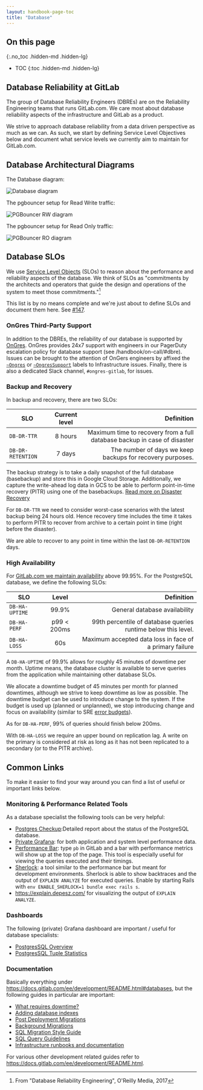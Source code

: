 ```yaml
---
layout: handbook-page-toc
title: "Database"
---
```


## On this page
{:.no_toc .hidden-md .hidden-lg}

- TOC
{:toc .hidden-md .hidden-lg}

## Database Reliability at GitLab

The group of Database Reliability Engineers (DBREs) are on the Reliability
Engineering teams that runs GitLab.com. We care most about database
reliability aspects of the infrastructure and GitLab as a product.

We strive to approach database reliability from a data driven
perspective as much as we can. As such, we start by defining Service
Level Objectives below and document what service levels we currently aim
to maintain for GitLab.com.

## Database Architectural Diagrams

The Database diagram:

![Database diagram](infra-db/db-arch.png)

The pgbouncer setup for Read Write traffic:

![PGBouncer RW diagram](infra-db/rw-arch.png)

The pgbouncer setup for Read Only traffic:

![PGBouncer RO diagram](infra-db/ro-arch.png)

## Database SLOs

We use [Service Level Objects](https://en.wikipedia.org/wiki/Service_level_objective) (SLOs) to reason about the performance and
reliability aspects of the database. We think of SLOs as "commitments by
the architects and operators that guide the design and operations of the
system to meet those commitments."[^1]

This list is by no means complete and we're just about to define SLOs
and document them here. See [#147](https://gitlab.com/gitlab-com/database/issues/147).

### OnGres Third-Party Support

In addition to the DBREs, the reliability of our database is supported by
[OnGres](https://www.ongres.com). OnGres provides 24x7 support with engineers
in our PagerDuty escalation policy for database support (see
/handbook/on-call/#dbre). Issues can be brought to the attention of OnGers engineers by affixed the
[`~Ongres`](https://gitlab.com/gitlab-com/gl-infra/infrastructure/issues?label_name%5B%5D=Ongres)
or
[`~OngresSupport`](https://gitlab.com/gitlab-com/gl-infra/infrastructure/issues?label_name%5B%5D=OngresSupport)
labels to Infrastructure issues. Finally, there is also a dedicated Slack channel, `#ongres-gitlab`, for issues.

### Backup and Recovery

In backup and recovery, there are two SLOs:

| SLO           | Current level | Definition |
| ------------- |:-------------:| -----:|
| `DB-DR-TTR`  | 8 hours       | Maximum time to recovery from a full database backup in case of disaster|
| `DB-DR-RETENTION`  | 7 days       | The number of days we keep backups for recovery purposes. |

The backup strategy is to take a daily snapshot of the full database
(basebackup) and store this in Google Cloud Storage. Additionally, we capture the
write-ahead log data in GCS to be able to perform point-in-time recovery
(PITR) using one of the basebackups. [Read more on Disaster
Recovery](/handbook/engineering/infrastructure/database/disaster_recovery.html)

For `DB-DR-TTR` we need to consider worst-case scenarios with the
latest backup being 24 hours old. Hence recovery time includes the time
it takes to perform PITR to recover from archive to a certain point in
time (right before the disaster).

We are able to recover to any point in time within the last `DB-DR-RETENTION` days.

### High Availability

For [GitLab.com we maintain availability](/handbook/engineering/infrastructure/production/#gitlabcom) above 99.95%. For the PostgreSQL database,
we define the following SLOs:

| SLO            | Level       | Definition |
| -------------- |:-----------:| ----------:|
| `DB-HA-UPTIME` | 99.9%       | General database availability |
| `DB-HA-PERF`   | p99 < 200ms | 99th percentile of database queries runtime below this level. |
| `DB-HA-LOSS`   | 60s         | Maximum accepted data loss in face of a primary failure |

A `DB-HA-UPTIME` of 99.9% allows for roughly 45 minutes of downtime per month. Uptime means, the database cluster is available to serve
queries from the application while maintaining other database SLOs.

We allocate a downtime budget of 45 minutes per month for planned downtimes,
although we strive to keep downtime as low as possible. The downtime
budget can be used to introduce change to the system. If the budget is
used up (planned or unplanned), we stop introducing change and focus on
availability (similar to SRE [error budgets](https://landing.google.com/sre/book/chapters/embracing-risk.html)).

As for `DB-HA-PERF`, 99% of queries should finish below 200ms.

With `DB-HA-LOSS` we require an upper bound on replication lag. A write
on the primary is considered at risk as long as it has not been
replicated to a secondary (or to the PITR archive).

## Common Links

To make it easier to find your way around you can find a list of useful or important links below.

### Monitoring & Performance Related Tools

As a database specialist the following tools can be very helpful:

- [Postgres Checkup](https://gitlab.com/gitlab-com/gl-infra/infrastructure/issues?label_name%5B%5D=postgres-checkup):Detailed report about the status of the PostgreSQL database.
- [Private Grafana](https://dashboards.gitlab.net/): for both application and system level performance data.
- [Performance Bar](https://docs.gitlab.com/ee/administration/monitoring/performance/performance_bar.html): type `pb` in GitLab and a bar with performance metrics will show up at the top of the page. This tool is especially useful for viewing the queries executed and their timings.
- [Sherlock](https://docs.gitlab.com/ee/development/profiling.html#sherlock): a tool similar to the performance bar but meant for development environments. Sherlock is able to show backtraces and the output of `EXPLAIN ANALYZE` for executed queries. Enable by starting Rails with `env ENABLE_SHERLOCK=1 bundle exec rails s`.
- <https://explain.depesz.com/> for visualizing the output of `EXPLAIN ANALYZE`.

### Dashboards

The following (private) Grafana dashboard are important / useful for database specialists:

- [PostgresSQL Overview](https://dashboards.gitlab.net/dashboard/db/postgresql-overview)
- [PostgresSQL Tuple Statistics](https://dashboards.gitlab.net/dashboard/db/postgresql-tuple-statistics)

### Documentation

Basically everything under <https://docs.gitlab.com/ee/development/README.html#databases>, but the following guides in particular are important:

- [What requires downtime?](https://docs.gitlab.com/ee/development/what_requires_downtime.html)
- [Adding database indexes](https://docs.gitlab.com/ee/development/adding_database_indexes.html)
- [Post Deployment Migrations](https://docs.gitlab.com/ee/development/post_deployment_migrations.html)
- [Background Migrations](https://docs.gitlab.com/ee/development/background_migrations.html)
- [SQL Migration Style Guide](https://docs.gitlab.com/ee/development/migration_style_guide.html)
- [SQL Query Guidelines](https://docs.gitlab.com/ee/development/sql.html)
- [Infrastructure runbooks and documentation](https://gitlab.com/gitlab-com/runbooks#postgresql)

For various other development related guides refer to <https://docs.gitlab.com/ee/development/README.html>.

[^1]: From "Database Reliability Engineering", O'Reilly Media, 2017
